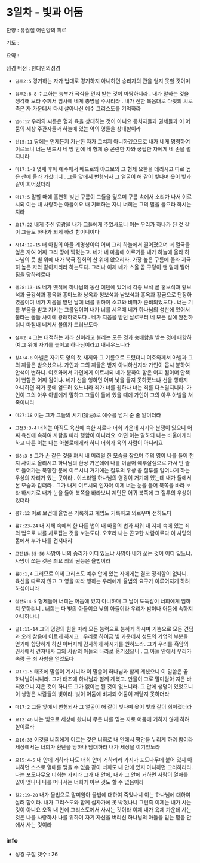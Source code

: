 # 3일차 - 빛과 어둠

찬양 : 유월절 어린양의 피로

기도 : 

요약 : 

성경 버전 : 현대인의성경

- `딤후2:5` 경기하는 자가 법대로 경기하지 아니하면 승리자의 관을 얻지 못할 것이며

- `딤후2:6-8` 수고하는 농부가 곡식을 먼저 받는 것이 마땅하니라 . 내가 말하는 것을 생각해 보라 주께서 범사에 네게 총명을 주시리라 . 내가 전한 복음대로 다윗의 씨로 죽은 자 가운데서 다시 살아나신 예수 그리스도를 기억하라 

- `엡6:12` 우리의 씨름은 혈과 육을 상대하는 것이 아니요 통치자들과 권세들과 이 어둠의 세상 주관자들과 하늘에 있는 악의 영들을 상대함이라

- `신15:11` 땅에는 언제든지 가난한 자가 그치지 아니하겠으므로 내가 네게 명령하여 이르노니 너는 반드시 네 땅 안에 네 형제 중 곤란한 자와 궁핍한 자에게 네 손을 펼지니라

- `마17:1-2` 엿새 후에 예수께서 베드로와 야고보와 그 형제 요한을 데리시고 따로 높은 산에 올라 가셨더니 . 그들 앞에서 변형되사 그 얼굴이 해 같이 빛나며 옷이 빛과 같이 희어졌더라

- `마17:5` 말할 때에 홀연히 빛난 구름이 그들을 덮으며 구름 속에서 소리가 나서 이르시되 이는 내 사랑하는 아들이요 내 기뻐하는 자니 너희는 그의 말을 들으라 하시는지라

- `요17:22` 내게 주신 영광을 내가 그들에게 주었사오니 이는 우리가 하나가 된 것 같이 그들도 하나가 되게 하려 함이니이다

- `사14:12-15` 너 아침의 아들 계명성이여 어찌 그리 하늘에서 떨어졌으며 너 열국을 엎은 자여 어찌 그리 땅에 찍혔는고. 네가 네 마음에 이르기를 내가 하늘에 올라 하나님의 뭇 별 위에 내가 북극 집회의 산 위에 앉으리라. 가장 높은 구름에 올라 지극히 높은 자와 같아지리라 하는도다. 그러나 이제 네가 스올 곧 구덩이 맨 밑에 떨어짐을 당하리로다

- `겔28:13-15` 네가 옛적에 하나님의 동산 에덴에 있어서 각종 보석 곧 홍보석과 황보석과 금강석과 황옥과 홍마노와 낭옥과 청보석과 남보석과 홍옥과 황금으로 단장하였음이여 네가 지음을 받던 날에 너를 위하여 소고와 비파가 준비되었도다 . 너는 기름 부음을 받고 지키는 그룹임이여 내가 너를 세우매 네가 하나님의 성산에 있어서 불타는 돌들 사이에 왕래하였도다 . 네가 지음을 받던 날로부터 네 모든 길에 완전하더니 마침내 네게서 불의가 드러났도다 

- `살후2:4` 그는 대적하는 자라  신이라고 불리는 모든 것과 숭배함을 받는 것에 대항하여 그 위에 자기를 높이고 하나님이라고 내세우느니라 

- `창4:4-8` 아벨은 자기도 양의 첫 새끼와 그 기름으로 드렸더니 여호와께서 아벨과 그의 제물은 받으셨으나. 가인과 그의 제물은 받지 아니하신지라 가인이 몹시 분하여 안색이 변하니. 여호와께서 가인에게 이르시되 네가 분하여 함은 어찌 됨이며 안색이 변함은 어찌 됨이냐. 네가 선을 행하면 어찌 낯을 들지 못하겠느냐 선을 행하지 아니하면 죄가 문에 엎드려 있느니라 죄가 너를 원하나 너는 죄를 다스릴지니라. 가인이 그의 아우 아벨에게 말하고 그들이 들에 있을 때에 가인이 그의 아우 아벨을 쳐 죽이니라

- `마27:18` 이는 그가 그들의 시기(猜忌)로 예수를 넘겨 준 줄 앎이더라

- `고전3:3-4` 너희는 아직도 육신에 속한 자로다 너희 가운데 시기와 분쟁이 있으니 어찌 육신에 속하여 사람을 따라 행함이 아니리요. 어떤 이는 말하되 나는 바울에게라 하고 다른 이는 나는 아볼로에게라 하니 너희가 육의 사람이 아니리요

- `겔8:3-5` 그가 손 같은 것을 펴서 내 머리털 한 모숨을 잡으며 주의 영이 나를 들어 천지 사이로 올리시고 하나님의 환상 가운데에 나를 이끌어 예루살렘으로 가서 안 뜰로 들어가는 북향한 문에 이르시니 거기에는 질투의 우상 곧 질투를 일어나게 하는 우상의 자리가 있는 곳이라 . 이스라엘 하나님의 영광이 거기에 있는데 내가 들에서 본 모습과 같더라 . 그가 내게 이르시되 인자야 이제 너는 눈을 들어 북쪽을 바라 보라 하시기로 내가 눈을 들어 북쪽을 바라보니 제단문 어귀 북쪽에 그 질투의 우상이 있더라 

- `롬7:12` 이로 보건대 율법은 거룩하고 계명도 거룩하고 의로우며 선하도다

- `롬7:23-24` 내 지체 속에서 한 다른 법이 내 마음의 법과 싸워 내 지체 속에 있는 죄의 법으로 나를 사로잡는 것을 보는도다. 오호라 나는 곤고한 사람이로다 이 사망의 몸에서 누가 나를 건져내랴

- `고전15:55-56` 사망아 너의 승리가 어디 있느냐 사망아 네가 쏘는 것이 어디 있느냐. 사망이 쏘는 것은 죄요 죄의 권능은 율법이라

- `롬8:1,4` 그러므로 이제 그리스도 예수 안에 있는 자에게는 결코 정죄함이 없나니. 육신을 따르지 않고 그 영을 따라 행하는 우리에게 율법의 요구가 이루어지게 하려 하심이니라

- `살전5:4-5` 형제들아 너희는 어둠에 있지 아니하매 그 날이 도둑같이 너희에게 임하지 못하리니 . 너희는 다 빛의 아들이요 낮의 아들이라 우리가 밤이나 어둠에 속하지 아니하나니

- `골1:11-14` 그의 영광의 힘을 따라 모든 능력으로 능하게 하시며 기쁨으로 모든  견딤과 오래 참음에 이르게 하시고 . 우리로 하여금 빛 가운데서 성도의 기업의 부분을 얻기에 합당하게 하신 아버지께 감사하게 하시기를 원하노라. 그가 우리를 흑암의 권세에서 건져내사 그의 사랑의 아들의 나라로 옮기셨으니 . 그 아들 안에서 우리가 속량 곧 죄 사함을 얻었도다

- `요1:1-5` 태초에 말씀이 계시니라 이 말씀이 하나님과 함께 계셨으니 이 말씀은 곧 하나님이시니라. 그가 태초에 하나님과 함께 계셨고. 만물이 그로 말미암아 지은 바 되었으니 지은 것이 하나도 그가 없이는 된 것이 없느니라. 그 안에 생명이 있었으니 이 생명은 사람들의 빛이라. 빛이 어둠에 비치되 어둠이 깨닫지 못하더라

- `마17:2` 그들 앞에서 변형되사 그 얼굴이 해 같이 빛나며 옷이 빛과 같이 희어졌더라

- `요12:46` 나는 빛으로 세상에 왔나니 무릇 나를 믿는 자로 어둠에 거하지 않게 하려 함이로라

- `요16:33` 이것을 너희에게 이르는 것은 너희로 내 안에서 평안을 누리게 하려 함이라 세상에서는 너희가 환난을 당하나 담대하라 내가 세상을 이기었노라

- `요15:4-5` 내 안에 거하라 나도 너희 안에 거하리라 가지가 포도나무에 붙어 있지 아니하면 스스로 열매를 맺을 수 없음 같이 너희도 내 안에 있지 아니하면 그러하리라. 나는 포도나무요 너희는 가지라 그가 내 안에, 내가 그 안에 거하면 사람이 열매를 많이 맺나니 나를 떠나서는 너희가 아무 것도 할 수 없음이라

- `갈2:19-20` 내가 율법으로 말미암아 율법에 대하여 죽었나니 이는 하나님에 대하여 살려 함이라. 내가 그리스도와 함께 십자가에 못 박혔나니 그런즉 이제는 내가 사는 것이 아니요 오직 내 안에 그리스도께서 사시는 것이라 이제 내가 육체 가운데 사는 것은 나를 사랑하사 나를 위하여 자기 자신을 버리신 하나님의 아들을 믿는 믿음 안에서 사는 것이라

### info

- 성경 구절 갯수 : 26